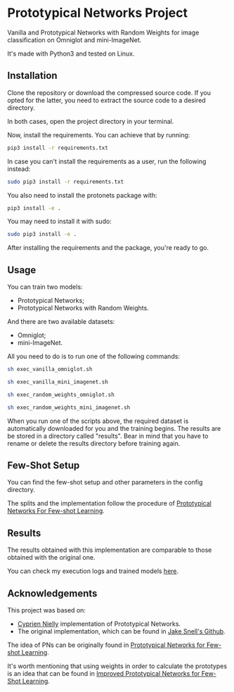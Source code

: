 # Prototypical Networks Project

Vanilla and Prototypical Networks with Random Weights for image classification on Omniglot and mini-ImageNet.

It's made with Python3 and tested on Linux.

## Installation

Clone the repository or download the compressed source code. If you opted for the latter, you need to extract the source code to a desired directory.

In both cases, open the project directory in your terminal.

Now, install the requirements. You can achieve that by running:
```bash
pip3 install -r requirements.txt
```

In case you can't install the requirements as a user, run the following instead:
```bash
sudo pip3 install -r requirements.txt
```

You also need to install the protonets package with:
```bash
pip3 install -e .
```

You may need to install it with sudo:
```bash
sudo pip3 install -e .
```

After installing the requirements and the package, you're ready to go.

## Usage

You can train two models:
- Prototypical Networks;
- Prototypical Networks with Random Weights.

And there are two available datasets:
- Omniglot;
- mini-ImageNet.

All you need to do is to run one of the following commands:
```bash
sh exec_vanilla_omniglot.sh
```

```bash
sh exec_vanilla_mini_imagenet.sh
```

```bash
sh exec_random_weights_omniglot.sh
```

```bash
sh exec_random_weights_mini_imagenet.sh
```

When you run one of the scripts above, the required dataset is automatically downloaded for you and the training begins. The results are be stored in a directory called "results". Bear in mind that you have to rename or delete the results directory before training again.

## Few-Shot Setup

You can find the few-shot setup and other parameters in the config directory.

The splits and the implementation follow the procedure of [Prototypical Networks For Few-shot Learning](https://arxiv.org/abs/1703.05175).

## Results

The results obtained with this implementation are comparable to those obtained with the original one.

You can check my execution logs and trained models [here](https://drive.google.com/drive/folders/1O4RR72X0fOBeNdC-g23IwQSri4O1Sm87?usp=sharing).

## Acknowledgements

This project was based on:
- [Cyprien Nielly](https://github.com/cnielly/prototypical-networks-omniglot) implementation of Prototypical Networks.
- The original implementation, which can be found in [Jake Snell's Github](https://github.com/jakesnell/prototypical-networks).

The idea of PNs can be originally found in [Prototypical Networks for Few-shot Learning](https://arxiv.org/abs/1703.05175).

It's worth mentioning that using weights in order to calculate the prototypes is an idea that can be found in [Improved Prototypical Networks for Few-Shot Learning](https://www.sciencedirect.com/science/article/abs/pii/S0167865520302610).
